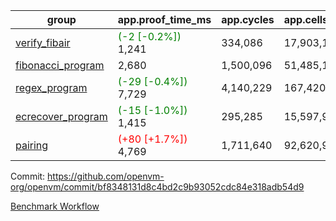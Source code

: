 | group | app.proof_time_ms | app.cycles | app.cells_used | leaf.proof_time_ms | leaf.cycles | leaf.cells_used |
| -- | -- | -- | -- | -- | -- | -- |
| [verify_fibair](https://github.com/openvm-org/openvm/blob/benchmark-results/benchmarks-pr/1489/verify_fibair-bf8348131d8c4bd2c9b93052cdc84e318adb54d9.md) |<span style='color: green'>(-2 [-0.2%])</span> 1,241 |  334,086 |  17,903,104 |- | - | - |
| [fibonacci_program](https://github.com/openvm-org/openvm/blob/benchmark-results/benchmarks-pr/1489/fibonacci-bf8348131d8c4bd2c9b93052cdc84e318adb54d9.md) | 2,680 |  1,500,096 |  51,485,167 |- | - | - |
| [regex_program](https://github.com/openvm-org/openvm/blob/benchmark-results/benchmarks-pr/1489/regex-bf8348131d8c4bd2c9b93052cdc84e318adb54d9.md) |<span style='color: green'>(-29 [-0.4%])</span> 7,729 |  4,140,229 |  167,420,929 |- | - | - |
| [ecrecover_program](https://github.com/openvm-org/openvm/blob/benchmark-results/benchmarks-pr/1489/ecrecover-bf8348131d8c4bd2c9b93052cdc84e318adb54d9.md) |<span style='color: green'>(-15 [-1.0%])</span> 1,415 |  295,285 |  15,597,969 |- | - | - |
| [pairing](https://github.com/openvm-org/openvm/blob/benchmark-results/benchmarks-pr/1489/pairing-bf8348131d8c4bd2c9b93052cdc84e318adb54d9.md) |<span style='color: red'>(+80 [+1.7%])</span> 4,769 |  1,711,640 |  92,620,923 |- | - | - |


Commit: https://github.com/openvm-org/openvm/commit/bf8348131d8c4bd2c9b93052cdc84e318adb54d9

[Benchmark Workflow](https://github.com/openvm-org/openvm/actions/runs/13964605332)
